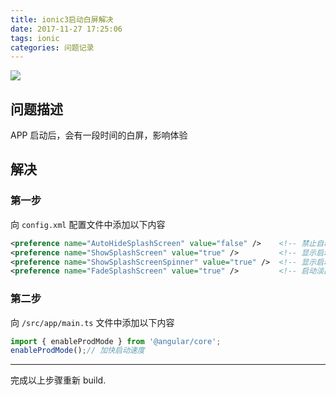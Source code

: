 ```yaml
---
title: ionic3启动白屏解决
date: 2017-11-27 17:25:06
tags: ionic
categories: 问题记录
---
```


![](/ionic-start-white-screen/header-img.png)

## 问题描述

APP 启动后，会有一段时间的白屏，影响体验

## 解决

### 第一步

向 `config.xml` 配置文件中添加以下内容

``` xml
<preference name="AutoHideSplashScreen" value="false" />    <!-- 禁止自动隐藏 -->
<preference name="ShowSplashScreen" value="true" />         <!-- 显示启动画面 -->
<preference name="ShowSplashScreenSpinner" value="true" />  <!-- 显示启动加载灰圈 -->
<preference name="FadeSplashScreen" value="true" />         <!-- 启动淡出效果 -->
```


### 第二步

向 `/src/app/main.ts` 文件中添加以下内容

``` typescript
import { enableProdMode } from '@angular/core';
enableProdMode();// 加快启动速度
```

---
完成以上步骤重新 build.